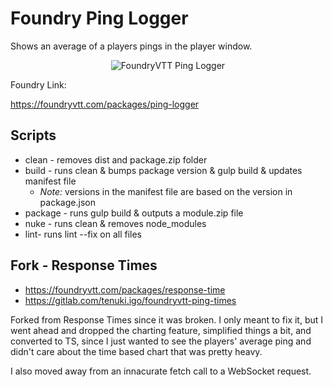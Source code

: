 # Foundry Ping Logger

Shows an average of a players pings in the player window.

<p align="center">
  <img src="https://i.imgur.com/bytsMWS.png" alt="FoundryVTT Ping Logger" />
</p>

Foundry Link:

https://foundryvtt.com/packages/ping-logger

## Scripts

- clean - removes dist and package.zip folder
- build - runs clean & bumps package version & gulp build & updates manifest file
  - _Note:_ versions in the manifest file are based on the version in package.json
- package - runs gulp build & outputs a module.zip file
- nuke - runs clean & removes node_modules
- lint- runs lint --fix on all files

## Fork - Response Times

- https://foundryvtt.com/packages/response-time
- https://gitlab.com/tenuki.igo/foundryvtt-ping-times


Forked from Response Times since it was broken. I only meant to fix it, but I went ahead and dropped the charting feature, simplified things a bit, and converted to TS, since I just wanted to see the players' average ping and didn't care about the time based chart that was pretty heavy.

I also moved away from an innacurate fetch call to a WebSocket request.
